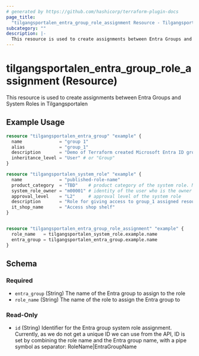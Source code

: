 ```yaml
---
# generated by https://github.com/hashicorp/terraform-plugin-docs
page_title:
  "tilgangsportalen_entra_group_role_assignment Resource - Tilgangsportalen"
subcategory: ""
description: |-
  This resource is used to create assignments between Entra Groups and System Roles in Tilgangsportalen
---
```


# tilgangsportalen_entra_group_role_assignment (Resource)

This resource is used to create assignments between Entra Groups and System
Roles in Tilgangsportalen

## Example Usage

```terraform
resource "tilgangsportalen_entra_group" "example" {
  name              = "group 1"
  alias             = "group_1"
  description       = "Demo of Terraform created Microsoft Entra ID group"
  inheritance_level = "User" # or "Group"
}

resource "tilgangsportalen_system_role" "example" {
  name              = "published-role-name"
  product_category  = "TBD"    # product category of the system role. Must match an avaialable category
  system_role_owner = "m00001" # identity of the user who is the owner of the system role
  approval_level    = "L2"     # approval level of the system role
  description       = "Role for giving access to group_1 assigned resources."
  it_shop_name      = "Access shop shelf"
}


resource "tilgangsportalen_entra_group_role_assignment" "example" {
  role_name   = tilgangsportalen_system_role.example.name
  entra_group = tilgangsportalen_entra_group.example.name
}
```

<!-- schema generated by tfplugindocs -->

## Schema

### Required

- `entra_group` (String) The name of the Entra group to assign to the role
- `role_name` (String) The name of the role to assign the Entra group to

### Read-Only

- `id` (String) Identifier for the Entra group system role assignment.
  Currently, as we do not get a unique ID we can use from the API, ID is set by
  combining the role name and the Entra group name, with a pipe symbol as
  separator: RoleName|EntraGroupName
